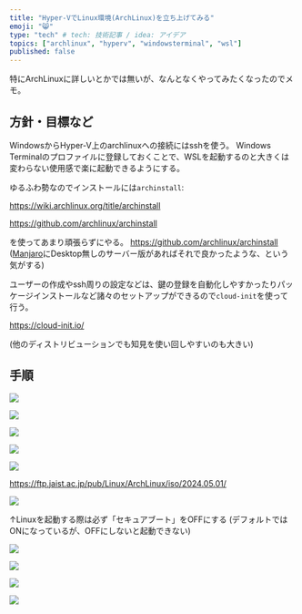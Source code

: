 ```yaml
---
title: "Hyper-VでLinux環境(ArchLinux)を立ち上げてみる"
emoji: "😸"
type: "tech" # tech: 技術記事 / idea: アイデア
topics: ["archlinux", "hyperv", "windowsterminal", "wsl"]
published: false
---
```


特にArchLinuxに詳しいとかでは無いが、なんとなくやってみたくなったのでメモ。

## 方針・目標など

WindowsからHyper-V上のarchlinuxへの接続にはsshを使う。
Windows Terminalのプロファイルに登録しておくことで、WSLを起動するのと大きくは変わらない使用感で楽に起動できるようにする。

ゆるふわ勢なのでインストールには`archinstall`:

https://wiki.archlinux.org/title/archinstall

https://github.com/archlinux/archinstall

を使ってあまり頑張らずにやる。
https://github.com/archlinux/archinstall
([Manjaro](https://manjaro.org/)にDesktop無しのサーバー版があればそれで良かったような、という気がする)

ユーザーの作成やssh周りの設定などは、鍵の登録を自動化しやすかったりパッケージインストールなど諸々のセットアップができるので`cloud-init`を使って行う。

https://cloud-init.io/

(他のディストリビューションでも知見を使い回しやすいのも大きい)

## 手順

![](https://storage.googleapis.com/zenn-user-upload/79817e604016-20240517.png)

![](https://storage.googleapis.com/zenn-user-upload/4a10cd833a77-20240517.png)

![](https://storage.googleapis.com/zenn-user-upload/98b35138e09b-20240517.png)

![](https://storage.googleapis.com/zenn-user-upload/0476bd0341d5-20240517.png)

![](https://storage.googleapis.com/zenn-user-upload/8cff635f7cd3-20240517.png)

https://ftp.jaist.ac.jp/pub/Linux/ArchLinux/iso/2024.05.01/

![](https://storage.googleapis.com/zenn-user-upload/b59146ec2ae8-20240517.png)

↑Linuxを起動する際は必ず「セキュアブート」をOFFにする
(デフォルトではONになっているが、OFFにしないと起動できない)

![](https://storage.googleapis.com/zenn-user-upload/b115c8ea559b-20240517.png)

![](https://storage.googleapis.com/zenn-user-upload/403fe732309c-20240517.png)

![](https://storage.googleapis.com/zenn-user-upload/8d6c845a1c71-20240517.png)

![](https://storage.googleapis.com/zenn-user-upload/4016c9a388ef-20240517.png)
